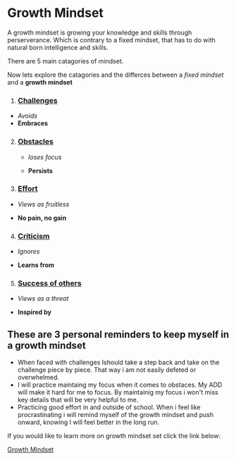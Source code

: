 # Growth Mindset
A growth mindset is growing your knowledge and skills through perserverance. Which is contrary to a fixed mindset, that has to do with natural born intelligence and skills.

There are 5 main catagories of mindset.

Now lets explore the catagories and the differces between a _fixed mindset_ and a **growth mindset**

1. ### <ins>Challenges</ins>
 - _Avoids_
 - **Embraces**

2. ### <ins>Obstacles</ins>

    - _loses focus_

    - **Persists**

3. ### <ins>Effort</ins>

 - _Views as fruitless_

 - **No pain, no gain**

4. ### <ins>Criticism</ins>

 - _Ignores_

 - **Learns from**

5. ### <ins>Success of others</ins>

 - _Views as a threat_

 - **Inspired by**

## These are 3 personal reminders to keep myself in a growth mindset
 - When faced with challenges Ishould take a step back and take on the challenge piece by piece. That way i am not easily defeted or overwhelmed.
 - I will practice maintaing my focus when it comes to obstaces. My ADD will make it hard for me to focus. By maintainig my focus i won't miss key details that will be very helpful to me.
 - Practicing good effort in and outside of school. When i feel like procrastinating i will remind myself of the growth mindset and push onward, knowing I will feel better in the long run.

If you would like to learn more on growth mindset set click the link below:

[Growth Mindset](https://www.atlassian.com/blog/inside-atlassian/growth-mindset)